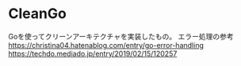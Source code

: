 # CleanGo

Goを使ってクリーンアーキテクチャを実装したもの。
エラー処理の参考
https://christina04.hatenablog.com/entry/go-error-handling
https://techdo.mediado.jp/entry/2019/02/15/120257
